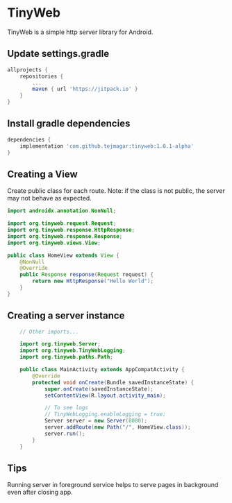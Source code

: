 # TinyWeb

TinyWeb is a simple http server library for Android.

## Update settings.gradle

```gradle
allprojects {
	repositories {
		...
		maven { url 'https://jitpack.io' }
	}
}

```

## Install gradle dependencies

```gradle
dependencies {
    implementation 'com.github.tejmagar:tinyweb:1.0.1-alpha'
}
```

## Creating a View

Create public class for each route.
Note: if the class is not public, the server may not behave as expected.

```java        
import androidx.annotation.NonNull;

import org.tinyweb.request.Request;
import org.tinyweb.response.HttpResponse;
import org.tinyweb.response.Response;
import org.tinyweb.views.View;

public class HomeView extends View {
    @NonNull
    @Override
    public Response response(Request request) {
        return new HttpResponse("Hello World");
    }
}
```

## Creating a server instance
```java
    // Other imports...

    import org.tinyweb.Server;
    import org.tinyweb.TinyWebLogging;
    import org.tinyweb.paths.Path;

    public class MainActivity extends AppCompatActivity {
        @Override
        protected void onCreate(Bundle savedInstanceState) {
            super.onCreate(savedInstanceState);
            setContentView(R.layout.activity_main);

            // To see logs
            // TinyWebLogging.enableLogging = true;
            Server server = new Server(8080);
            server.addRoute(new Path("/", HomeView.class));
            server.run();
        }
    }
```

## Tips
Running server in foreground service helps to serve pages in background even after closing app.
